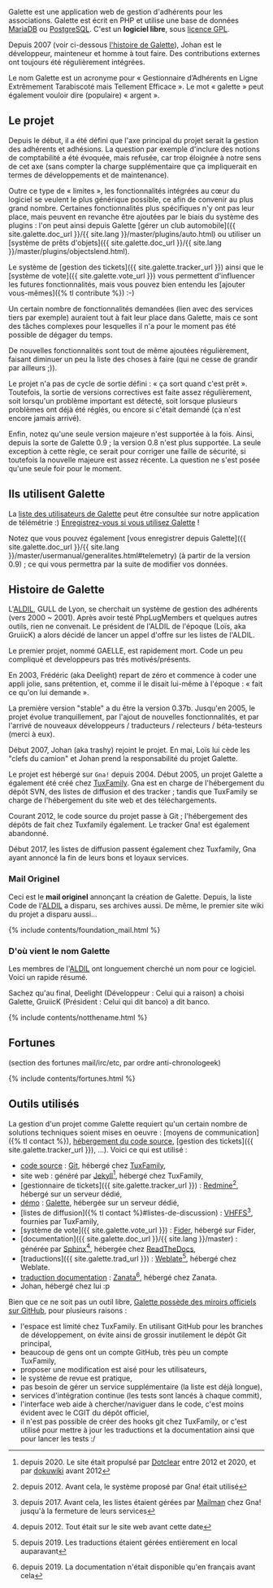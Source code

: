 Galette est une application web de gestion d'adhérents pour les associations. Galette est écrit en PHP et utilise une base de données [MariaDB](https://mariadb.org) ou [PostgreSQL](https://postgresql.org). C'est un **logiciel libre**, sous [licence GPL](https://www.gnu.org/licenses/quick-guide-gplv3.fr.html).

Depuis 2007 (voir ci-dessous [l'histoire de Galette](#histoire-de-galette)), Johan est le développeur, mainteneur et homme à tout faire. Des contributions externes ont toujours été régulièrement intégrées.

Le nom Galette est un acronyme pour « Gestionnaire d’Adhérents en Ligne Extrêmement Tarabiscoté mais Tellement Efficace ». Le mot « galette » peut également vouloir dire (populaire) « argent ».

## Le projet

Depuis le début, il a été défini que l'axe principal du projet serait la gestion des adhérents et adhésions. La question par exemple d'inclure des notions de comptabilité a été évoquée, mais refusée, car trop éloignée à notre sens de cet axe (sans compter la charge supplémentaire que ça impliquerait en termes de développements et de maintenance).

Outre ce type de « limites », les fonctionnalités intégrées au cœur du logiciel se veulent le plus générique possible, ce afin de convenir au plus grand nombre. Certaines fonctionnalités plus spécifiques n'y ont pas leur place, mais peuvent en revanche être ajoutées par le biais du système des plugins : l'on peut ainsi depuis Galette [gérer un club automobile]({{ site.galette.doc_url }}/{{ site.lang }}/master/plugins/auto.html) ou  utiliser un [système de prêts d'objets]({{ site.galette.doc_url }}/{{ site.lang }}/master/plugins/objectslend.html).

Le système de [gestion des tickets]({{ site.galette.tracker_url }}) ainsi que le [système de vote]({{ site.galette.vote_url }}) vous permettent d'influencer les futures fonctionnalités, mais vous pouvez bien entendu les [ajouter vous-mêmes]({% tl contribute %}) :-)

Un certain nombre de fonctionnalités demandées (lien avec des services tiers par exemple) auraient tout à fait leur place dans Galette, mais ce sont des tâches complexes pour lesquelles il n'a pour le moment pas été possible de dégager du temps.

De nouvelles fonctionnalités sont tout de même ajoutées régulièrement, faisant diminuer un peu la liste des choses à faire (qui ne cesse de grandir par ailleurs ;)).

Le projet n'a pas de cycle de sortie défini : « ça sort quand c'est prêt ». Toutefois, la sortie de versions correctives est faite assez régulièrement, soit lorsqu'un problème important est détecté, soit lorsque plusieurs problèmes ont déjà été réglés, ou encore si c'était demandé (ça n'est encore jamais arrivé).

Enfin, notez qu'une seule version majeure n'est supportée à la fois. Ainsi, depuis la sorte de Galette 0.9 ; la version 0.8 n'est plus supportée. La seule exception à cette règle, ce serait pour corriger une faille de sécurité, si toutefois la nouvelle majeure est assez récente. La question ne s'est posée qu'une seule foir pour le moment.

## Ils utilisent Galette

La <a href="https://telemetry.galette.eu/reference" hreflang="en">liste des utilisateurs de Galette</a> peut être consultée sur notre application de télémétrie :)
<a href="http://telemetry.galette.eu/reference?showmodal" hreflang="en">Enregistrez-vous si vous utilisez Galette</a> !

Notez que vous pouvez également [vous enregistrer depuis Galette]({{ site.galette.doc_url }}/{{ site.lang }}/master/usermanual/generalites.html#telemetry) (à partir de la version 0.9) ; ce qui vous permettra par la suite de modifier vos données.

## Histoire de Galette

L'[ALDIL](https://www.aldil.org/), GULL de Lyon, se cherchait un système de gestion des adhérents (vers 2000 ~ 2001). Après avoir testé PhpLugMembers et quelques autres outils, rien ne convenait.
Le président de l'ALDIL de l'époque (Loïs, aka GruiicK) a alors décidé de lancer un appel d'offre sur les listes de l'ALDIL.

Le premier projet, nommé GAELLE, est rapidement mort. Code un peu compliqué et developpeurs pas trés motivés/présents.

En 2003, Frédéric (aka Deelight) repart de zéro et commence à coder une appli jolie, sans prétention, et, comme il le disait lui-même à l'époque : « fait ce qu'on lui demande ».

La première version "stable" a du être la version 0.37b. Jusqu'en 2005, le projet évolue tranquillement, par l'ajout de nouvelles fonctionnalités, et par l'arrivé de nouveaux développeurs / traducteurs / relecteurs / béta-testeurs (merci à eux).

Début 2007, Johan (aka trashy) rejoint le projet. En mai, Loïs lui cède les "clefs du camion" et Johan prend la responsabilité du projet Galette.

Le projet est hébergé sur `Gna!` depuis 2004. Début 2005, un projet Galette a également été créé chez [TuxFamily](https://tuxfamily.org).
Gna est en charge de l'hébergement du dépôt SVN, des listes de diffusion et des tracker ; tandis que TuxFamily se charge de l'hébergement du site web et des téléchargements.

Courant 2012, le code source du projet passe à Git ; l'hébergement des dépôts de fait chez Tuxfamily également. Le tracker Gna! est également abandonné.

Début 2017, les listes de diffusion passent également chez Tuxfamily, Gna ayant annoncé la fin de leurs bons et loyaux services.

### Mail Originel

Ceci est le **mail originel** annonçant la création de Galette. Depuis, la liste Code de l'[ALDIL](https://www.aldil.org) a disparu, ses archives aussi.
De même, le premier site wiki du projet a disparu aussi...

{% include contents/foundation_mail.html %}

### D'où vient le nom Galette

Les membres de l'[ALDIL](https://www.aldil.org/) ont longuement cherché un nom pour ce logiciel. Voici un rapide résumé.

Sachez qu'au final, Deelight (Développeur : Celui qui a raison) a choisi Galette, GruiicK (Président : Celui qui dit banco) a dit banco.

{% include contents/notthename.html %}

## Fortunes

(section des fortunes mail/irc/etc, par ordre anti-chronologeek)

{% include contents/fortunes.html %}

## Outils utilisés

La gestion d'un projet comme Galette requiert qu'un certain nombre de solutions techniques soient mises en oeuvre : [moyens de communication]({% tl contact %}), [hébergement du code source](https://git.tuxfamily.org/galette/), [gestion des tickets]({{ site.galette.tracker_url }}), ...). Voici ce qui est utilisé :

* [code source](https://git.tuxfamily.org/galette/) : [Git](https://git-scm.com/), hébergé chez [TuxFamily](https://tuxfamily.org),
* site web : généré par [Jekyll](https://jekyllrb.com)[^1], hébergé chez TuxFamily,
* [gestionnaire de tickets]({{ site.galette.tracker_url }}) : [Redmine](https://redmine.org)[^2], hébergé sur un serveur dédié,
* [démo](https://demo.galette.eu) : [Galette](https://galette.eu), hébergée sur un serveur dédié,
* [listes de diffusion]({% tl contact %}#listes-de-discussion) : [VHFFS](https://vhffs.org)[^3], fournies par TuxFamily,
* [système de vote]({{ site.galette.vote_url }}) : [Fider](https://fider.io), hébergé sur Fider,
* [documentation]({{ site.galette.doc_url }}/{{ site.lang }}/master) : générée par [Sphinx](https://www.sphinx-doc.org)[^4], hébergée chez [ReadTheDocs](https://rtfd.org),
* [traductions]({{ site.galette.trad_url }}) : [Weblate](https://weblate.org)[^5], hébergé chez Weblate.
* [traduction documentation](https://translate.zanata.org/project/view/galettedoc/) : [Zanata](http://zanata.org)[^6], hébergé chez Zanata.
* Johan, hébergé chez lui :p

Bien que ce ne soit pas un outil libre, [Galette possède des miroirs officiels sur GitHub](https://github.com/galette), pour plusieurs raisons :

* l'espace est limité chez TuxFamily. En utilisant GitHub pour les branches de développement, on évite ainsi de grossir inutilement le dépôt Git principal,
* beaucoup de gens ont un compte GitHub, très peu un compte TuxFamily,
* proposer une modification est aisé pour les utilisateurs,
* le système de revue est pratique,
* pas besoin de gérer un service supplémentaire (la liste est déjà longue),
* services d'intégration continue (les tests sont lancés à chaque commit),
* l'interface web aide à chercher/naviguer dans le code, c'est moins évident avec le CGIT du dépôt officiel,
* il n'est pas possible de créer des hooks git chez TuxFamily, or c'est utilisé pour mettre à jour les traductions et la documentation ainsi que pour lancer les tests :/

[^1]: depuis 2020. Le site était propulsé par [Dotclear](https://dotclear.org) entre 2012 et 2020, et par [dokuwiki](https://dokuwiki.org) avant 2012
[^2]: depuis 2012. Avant cela, le système proposé par Gna! était utilisé
[^3]: depuis 2017. Avant cela, les listes étaient gérées par [Mailman](https://list.org/) chez Gna! jusqu'à la fermeture de leurs services
[^4]: depuis 2012. Tout était sur le site web avant cette date
[^5]: depuis 2019. Les traductions étaient gérées entièrement en local auparavant
[^6]: depuis 2019. La documentation n'était disponible qu'en français avant cela
